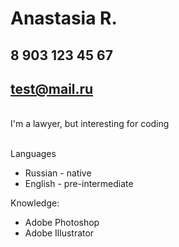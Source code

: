 # Anastasia R.
## 8 903 123 45 67
## test@mail.ru
<br>I'm a lawyer, but interesting for coding

<br>Languages

* Russian - native 
* English - pre-intermediate

Knowledge:
* Adobe Photoshop
* Adobe Illustrator